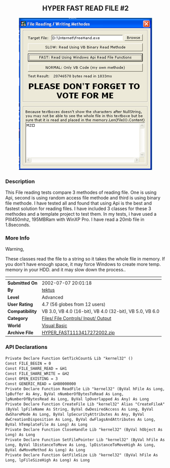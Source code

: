 ﻿<div align="center">

## HYPER FAST READ FILE \#2

<img src="PIC20027271313459156.gif">
</div>

### Description

This File reading tests compare 3 methodes of reading file. One is using Api, second is using random access file methode and third is using binary file methode. I have tested all and found that using Api is the best and fastest solution for reading files. I have included 3 classes for these 3 methodes and a template project to test them. In my tests, i have used a PIII450mhz, 195MBRam with WinXP Pro. I have read a 20mb file in 1.8seconds.
 
### More Info
 
Warning,

These classes read the file to a string so it takes the whole file in memory. If you don't have enough space, it may force Windows to create more temp. memory in your HDD. and it may slow down the process..


<span>             |<span>
---                |---
**Submitted On**   |2002-07-07 20:01:18
**By**             |[tektus](https://github.com/Planet-Source-Code/PSCIndex/blob/master/ByAuthor/tektus.md)
**Level**          |Advanced
**User Rating**    |4.7 (56 globes from 12 users)
**Compatibility**  |VB 3\.0, VB 4\.0 \(16\-bit\), VB 4\.0 \(32\-bit\), VB 5\.0, VB 6\.0
**Category**       |[Files/ File Controls/ Input/ Output](https://github.com/Planet-Source-Code/PSCIndex/blob/master/ByCategory/files-file-controls-input-output__1-3.md)
**World**          |[Visual Basic](https://github.com/Planet-Source-Code/PSCIndex/blob/master/ByWorld/visual-basic.md)
**Archive File**   |[HYPER\_FAST1113417272002\.zip](https://github.com/Planet-Source-Code/tektus-hyper-fast-read-file-2__1-37302/archive/master.zip)

### API Declarations

```
Private Declare Function GetTickCount& Lib "kernel32" ()
Const FILE_BEGIN = 0
Const FILE_SHARE_READ = &H1
Const FILE_SHARE_WRITE = &H2
Const OPEN_EXISTING = 3
Const GENERIC_READ = &H80000000
Private Declare Function ReadFile Lib "kernel32" (ByVal hFile As Long, lpBuffer As Any, ByVal nNumberOfBytesToRead As Long, lpNumberOfBytesRead As Long, ByVal lpOverlapped As Any) As Long
Private Declare Function CreateFile Lib "kernel32" Alias "CreateFileA" (ByVal lpFileName As String, ByVal dwDesiredAccess As Long, ByVal dwShareMode As Long, ByVal lpSecurityAttributes As Any, ByVal dwCreationDisposition As Long, ByVal dwFlagsAndAttributes As Long, ByVal hTemplateFile As Long) As Long
Private Declare Function CloseHandle Lib "kernel32" (ByVal hObject As Long) As Long
Private Declare Function SetFilePointer Lib "kernel32" (ByVal hFile As Long, ByVal lDistanceToMove As Long, lpDistanceToMoveHigh As Long, ByVal dwMoveMethod As Long) As Long
Private Declare Function GetFileSize Lib "kernel32" (ByVal hFile As Long, lpFileSizeHigh As Long) As Long
```





